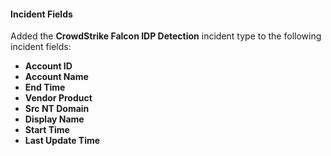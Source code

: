 #### Incident Fields
Added the **CrowdStrike Falcon IDP Detection** incident type to the following incident fields:
- **Account ID**
- **Account Name**
- **End Time**
- **Vendor Product**
- **Src NT Domain**
- **Display Name**
- **Start Time**
- **Last Update Time**